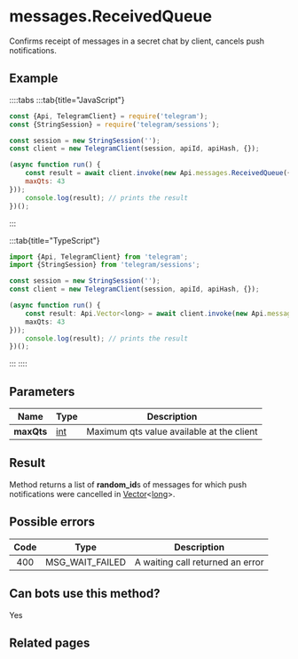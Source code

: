 # messages.ReceivedQueue

Confirms receipt of messages in a secret chat by client, cancels push notifications.



## Example

::::tabs
:::tab{title="JavaScript"}
```js
const {Api, TelegramClient} = require('telegram');
const {StringSession} = require('telegram/sessions');

const session = new StringSession('');
const client = new TelegramClient(session, apiId, apiHash, {});

(async function run() {
    const result = await client.invoke(new Api.messages.ReceivedQueue({
    maxQts: 43
}));
    console.log(result); // prints the result
})();
```
:::

:::tab{title="TypeScript"}
```ts
import {Api, TelegramClient} from 'telegram';
import {StringSession} from 'telegram/sessions';

const session = new StringSession('');
const client = new TelegramClient(session, apiId, apiHash, {});

(async function run() {
    const result: Api.Vector<long> = await client.invoke(new Api.messages.ReceivedQueue({
    maxQts: 43
}));
    console.log(result); // prints the result
})();
```
:::
::::



## Parameters

| Name | Type | Description |
| :--: | ---- | ----------- |
| **maxQts** | [int](https://core.telegram.org/type/int) | Maximum qts value available at the client 


## Result

Method returns a list of **random\_id**s of messages for which push notifications were cancelled in [Vector](https://core.telegram.org/type/Vector%20t)<[long](https://core.telegram.org/type/long)>.



## Possible errors

| Code | Type | Description |
| :--: | ---- | ----------- |
| 400 | MSG\_WAIT\_FAILED | A waiting call returned an error 


## Can bots use this method?

Yes

## Related pages


